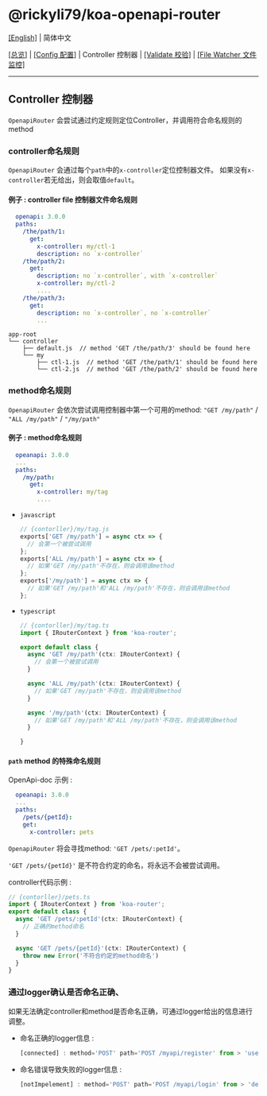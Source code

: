 # @rickyli79/koa-openapi-router
[[English]](../../README.md) | 简体中文

[[总览]][1] | [[Config 配置]][2] | Controller 控制器 | [[Validate 校验]][4] | [[File Watcher 文件监控]][5]

[1]:../../README.zh-CN.md
[2]:./Config.md
[3]:./Controller.md
[4]:./Validate.md
[5]:./FileWatcher.md

---

## Controller 控制器
`OpenapiRouter` 会尝试通过约定规则定位Controller，并调用符合命名规则的method

### controller命名规则
`OpenapiRouter` 会通过每个`path`中的`x-controller`定位控制器文件。
如果没有`x-controller`若无给出，则会取值`default`。

#### 例子 : controller file 控制器文件命名规则 
```yaml
  openapi: 3.0.0
  paths:
    /the/path/1:
      get:
        x-controller: my/ctl-1
        description: no `x-controller`
    /the/path/2:
      get:
        description: no `x-controller`, with `x-controller`
        x-controller: my/ctl-2
        ....
    /the/path/3:
      get:
        description: no `x-controller`, no `x-controller`
        ...
```
```
app-root
└── controller
    ├── default.js  // method 'GET /the/path/3' should be found here
    └── my
        ├── ctl-1.js  // method 'GET /the/path/1' should be found here
        └── ctl-2.js  // method 'GET /the/path/2' should be found here
```

### method命名规则
`OpenapiRouter` 会依次尝试调用控制器中第一个可用的method: `"GET /my/path"` / `"ALL /my/path"` / `"/my/path"`

#### 例子 : method命名规则
```yaml
  opeanapi: 3.0.0
  ...
  paths:
    /my/path:
      get:
        x-controller: my/tag
        ....
```
- `javascript`
  ```js
  // {contorller}/my/tag.js
  exports['GET /my/path'] = async ctx => {
    // 会第一个被尝试调用
  };
  exports['ALL /my/path'] = async ctx => {
    // 如果'GET /my/path'不存在，则会调用该method
  };
  exports['/my/path'] = async ctx => {
    // 如果'GET /my/path'和'ALL /my/path'不存在，则会调用该method
  };
  ```

- `typescript`
  ```ts
  // {contorller}/my/tag.ts
  import { IRouterContext } from 'koa-router';

  export default class {
    async 'GET /my/path'(ctx: IRouterContext) {
      // 会第一个被尝试调用
    }

    async 'ALL /my/path'(ctx: IRouterContext) {
      // 如果'GET /my/path'不存在，则会调用该method
    }

    async '/my/path'(ctx: IRouterContext) {
      // 如果'GET /my/path'和'ALL /my/path'不存在，则会调用该method
    }

  }
  ```

#### `path` method 的特殊命名规则
OpenApi-doc 示例 :
```yaml
  opeanapi: 3.0.0
  ...
  paths:
    /pets/{petId}:
    get:
      x-controller: pets
```
`OpenapiRouter` 将会寻找method: `'GET /pets/:petId'`。

`'GET /pets/{petId}'` 是不符合约定的命名，将永远不会被尝试调用。

controller代码示例 :
```ts
// {contorller}/pets.ts
import { IRouterContext } from 'koa-router';
export default class {
  async 'GET /pets/:petId'(ctx: IRouterContext) {
    // 正确的method命名
  }

  async 'GET /pets/{petId}'(ctx: IRouterContext) {
    throw new Error('不符合约定的method命名')
  }
}
```

### 通过logger确认是否命名正确、
如果无法确定controller和method是否命名正确，可通过logger给出的信息进行调整。
- 命名正确的logger信息 :
  ```js
  [connected] : method='POST' path='POST /myapi/register' from > 'user.js' # 'POST /register'
  ```
- 命名错误导致失败的logger信息 :
  ```js
  [notImpelement] : method='POST' path='POST /myapi/login' from > 'default.js' # 'POST /login'
  ```